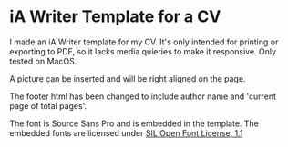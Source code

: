 # iA Writer Template for a CV

I made an iA Writer template for my CV. It's only intended for printing or exporting to PDF, so it lacks media quieries to make it responsive. Only tested on MacOS. 

A picture can be inserted and will be right aligned on the page.

The footer html has been changed to include author name and 'current page of total pages'. 

The font is Source Sans Pro and is embedded in the template. The embedded fonts are licensed under [SIL Open Font License, 1.1](https://scripts.sil.org/cms/scripts/page.php?site_id=nrsi&id=OFL)


